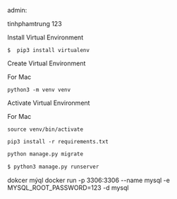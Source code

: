 admin:

tinhphamtrung
123

Install Virtual Environment 
```
$  pip3 install virtualenv
```

Create Virtual Environment


For Mac
```
python3 -m venv venv
```

Activate Virtual Environment



For Mac
```
source venv/bin/activate
```

```
pip3 install -r requirements.txt
```

```python
python manage.py migrate
```

```python
$ python3 manage.py runserver
```


dokcer mýql
docker run -p 3306:3306 --name mysql -e MYSQL_ROOT_PASSWORD=123 -d mysql